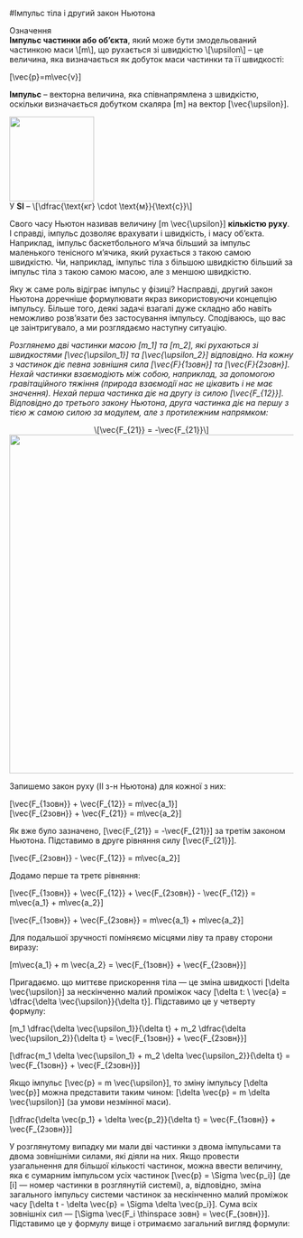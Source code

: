 #Iмпульс тiла і другий закон Ньютона

<div class="eoz-wrap">
<span class="eoz">Означення</span>
<div class="eoz-text">
<b>Iмпульс частинки або об’єкта</b>, який може бути змодельований частинкою маси \[m\], що рухається зi швидкiстю \[\upsilon\] – це величина, яка визначається як добуток
маси частинки та її швидкостi:

\[\vec{p}=m\vec{v}\] 
<p></p>

<b>Iмпульс</b> – векторна величина, яка спiвнапрямлена з швидкiстю, оскільки визначається добутком скаляра \[m\] на вектор \[\vec{\upsilon}\].

<div class="space"><img class="image" width="150"  src="https://rawgit.com/chudaol/ed-era-book-physics/master/images/chapter_7/S1-1.png"></div>
<span class="p1">У <b>SI</b></span> – \[\dfrac{\text{кг} \cdot \text{м}}{\text{с}}\]
</div>
</div>

Свого часу Ньютон називав величину \[m \vec{\upsilon}\] <b>кiлькiстю руху</b>. I справдi, iмпульс
дозволяє врахувати i швидкiсть, i масу об’єкта. Наприклад, iмпульс баскетбольного
м’яча бiльший за iмпульс маленького тенiсного м’ячика, який рухається з такою самою
швидкiстю. Чи, наприклад, iмпульс тiла з бiльшою швидкiстю бiльший за iмпульс
тiла з такою самою масою, але з меншою швидкiстю.
<p>Яку ж саме роль вiдiграє iмпульс у фiзицi? Насправдi, другий закон Ньютона
доречнiше формулювати якраз використовуючи концепцiю iмпульсу. Бiльше того, деякi задачi взагалi дуже складно або навiть неможливо розв’язати без застосування
iмпульсу. Сподiваюсь, що вас це заiнтригувало, а ми розглядаємо наступну ситуацiю.</p>


<i>Розглянемо двi частинки масою \[m_1\] та \[m_2\], якi рухаються зi швидкостями \[\vec{\upsilon_1}\]
та \[\vec{\upsilon_2}\] вiдповiдно. На кожну з частинок дiє певна зовнiшня сила \[\vec{F}_{1зовн}\] та \[\vec{F}_{2зовн}\].
Нехай частинки взаємодiють мiж собою, наприклад, за допомогою гравiтацiйного тяжiння (природа взаємодiї нас не цiкавить i не має значення). Нехай перша
частинка дiє на другу iз силою \[\vec{F_{12}}\]. Вiдповiдно до третього закону Ньютона, друга частинка дiє на першу з тiєю ж самою силою за модулем, але з протилежним напрямком:</i>

<div align="center">\[\vec{F_{21}} = -\vec{F_{21}}\]</div>


<div class="space"><img class="image" width="600"  src="https://rawgit.com/chudaol/ed-era-book-physics/master/images/chapter_7/S2-1.png"></div>

Запишемо закон руху (II з-н Ньютона) для кожної з них:

\[\vec{F_{1зовн}} + \vec{F_{12}} = m\vec{a_1}\] <br>
\[\vec{F_{2зовн}} + \vec{F_{21}} = m\vec{a_2}\]

Як вже було зазначено, \[\vec{F_{21}} = -\vec{F_{21}}\] за третiм законом Ньютона. Пiдставимо в друге рівняння силу \[\vec{F_{21}}\].

\[\vec{F_{2зовн}} - \vec{F_{12}} = m\vec{a_2}\]

Додамо перше та третє рівняння:

\[\vec{F_{1зовн}} + \vec{F_{12}} + \vec{F_{2зовн}} - \vec{F_{12}} = m\vec{a_1} + m\vec{a_2}\]

\[\vec{F_{1зовн}} + \vec{F_{2зовн}} = m\vec{a_1} + m\vec{a_2}\]


Для подальшої зручності поміняємо місцями ліву та праву сторони виразу:

\[m\vec{a_1} + m \vec{a_2} = \vec{F_{1зовн}} + \vec{F_{2зовн}}\]

Пригадаємо. що миттєве прискорення тіла — це зміна швидкості \[\delta \vec{\upsilon}\] за нескінченно малий проміжок часу \[\delta t: \ \vec{a} = \dfrac{\delta \vec{\upsilon}}{\delta t}\]. Підставимо це у четверту формулу:

\[m_1 \dfrac{\delta \vec{\upsilon_1}}{\delta t} + m_2 \dfrac{\delta \vec{\upsilon_2}}{\delta t} = \vec{F_{1зовн}} + \vec{F_{2зовн}}\]

\[\dfrac{m_1 \delta \vec{\upsilon_1} + m_2 \delta \vec{\upsilon_2}}{\delta t} = \vec{F_{1зовн}} + \vec{F_{2зовн}}\]

Якщо імпульс \[\vec{p} = m \vec{\upsilon}\], то зміну імпульсу \[\delta \vec{p}\] можна представити таким чином: \[\delta \vec{p} = m \delta \vec{\upsilon}\] (за умови незмінної маси).

\[\dfrac{\delta \vec{p_1} + \delta \vec{p_2}}{\delta t} = \vec{F_{1зовн}} + \vec{F_{2зовн}}\]

У розглянутому випадку ми мали дві частинки з двома імпульсами та двома зовнішніми силами, які діяли на них. Якщо провести узагальнення для більшої кількості частинок, можна ввести величину, яка є сумарним імпульсом усіх частинок \[\vec{p} = \Sigma \vec{p_i}\] (де \[i\] — номер частинки в розглянутій системі), а, відповідно, зміна загального імпульсу системи частинок за нескінченно малий проміжок часу \[\delta t - \delta \vec{p} = \Sigma \delta \vec{p_i}\]. Сума всіх зовнішніх сил — \[\Sigma \vec{F_i \thinspace зовн} = \vec{F_{зовн}}\]. Підставимо це у формулу вище і отримаємо загальний вигляд формули:


